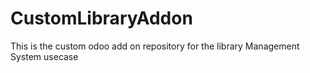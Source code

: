 # CustomLibraryAddon
This is the custom odoo add on repository for the library Management System usecase
